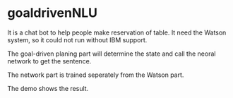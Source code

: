 # goaldrivenNLU
It is a chat bot to help people make reservation of table. It need the Watson system, so it could not run without IBM support.

The goal-driven planing part will determine the state and call the neoral network to get the sentence.

The network part is trained seperately from the Watson part.

The demo shows the result.

